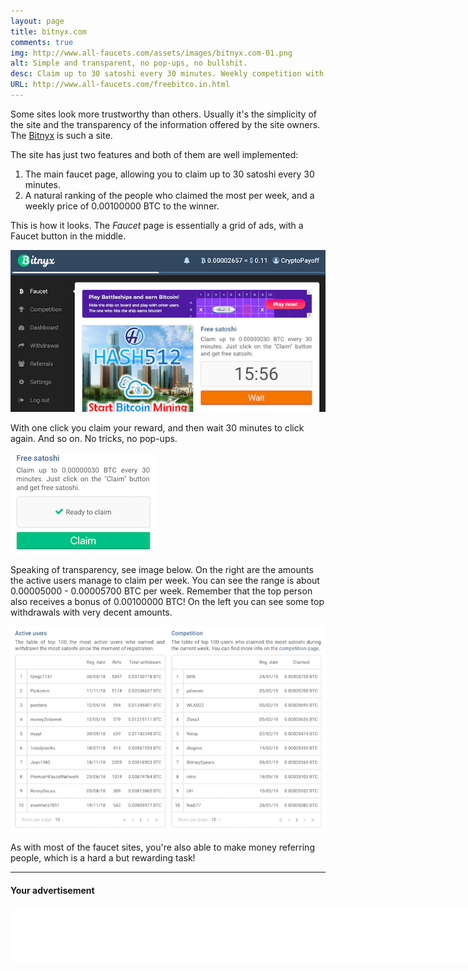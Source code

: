 ```yaml
---
layout: page
title: bitnyx.com
comments: true
img: http://www.all-faucets.com/assets/images/bitnyx.com-01.png
alt: Simple and transparent, no pop-ups, no bullshit.
desc: Claim up to 30 satoshi every 30 minutes. Weekly competition with a prize of 0.001 BTC to the highest claimant!
URL: http://www.all-faucets.com/freebitco.in.html
---
```


Some sites look more trustworthy than others. Usually it's the simplicity of the site and the transparency of the information offered by the site owners. The <a href="http://bit.ly/www-bitnyx" target="_blank">Bitnyx</a> is such a site.

The site has just two features and both of them are well implemented:
1. The main faucet page, allowing you to claim up to 30 satoshi every 30 minutes.
2. A natural ranking of the people who claimed the most per week, and a weekly price of 0.00100000 BTC to the winner.

This is how it looks. The <i>Faucet</i> page is essentially a grid of ads, with a Faucet button in the middle.
<p> </p>
<p><img src="/assets/images/bitnyx.com-01.png" border="0"></p>
<p> </p>
With one click you claim your reward, and then wait 30 minutes to click again. And so on. No tricks, no pop-ups.
<p> </p>
<p><img src="/assets/images/bitnyx.com-03.png" border="0"></p>
<p> </p>
Speaking of transparency, see image below. On the right are the amounts the active users manage to claim per week. You can see the range is about 0.00005000 - 0.00005700 BTC per week. Remember that the top person also receives a bonus of 0.00100000 BTC! On the left you can see some top withdrawals with very decent amounts.
<p> </p>
<p><img src="/assets/images/bitnyx.com-02.png" border="0"></p>
<p> </p>
As with most of the faucet sites, you're also able to make money referring people, which is a hard a but rewarding task!


---
#### Your advertisement

<iframe data-aa='1121329' src='//ad.a-ads.com/1121329?size=990x90' scrolling='no' style='width:990px; height:90px; border:0px; padding:0; overflow:hidden' allowtransparency='true'></iframe>
